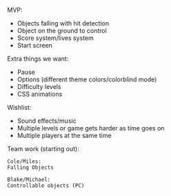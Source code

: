 MVP:
  - Objects falling with hit detection
  - Object on the ground to control
  - Score system/lives system
  - Start screen

Extra things we want:
  - Pause
  - Options (different theme colors/colorblind mode)
  - Difficulty levels
  - CSS animations

Wishlist:
  - Sound effects/music
  - Multiple levels or game gets harder as time goes on
  - Multiple players at the same time


Team work (starting out):

    Cole/Miles:
    Falling Objects

    Blake/Michael:
    Controllable objects (PC)
